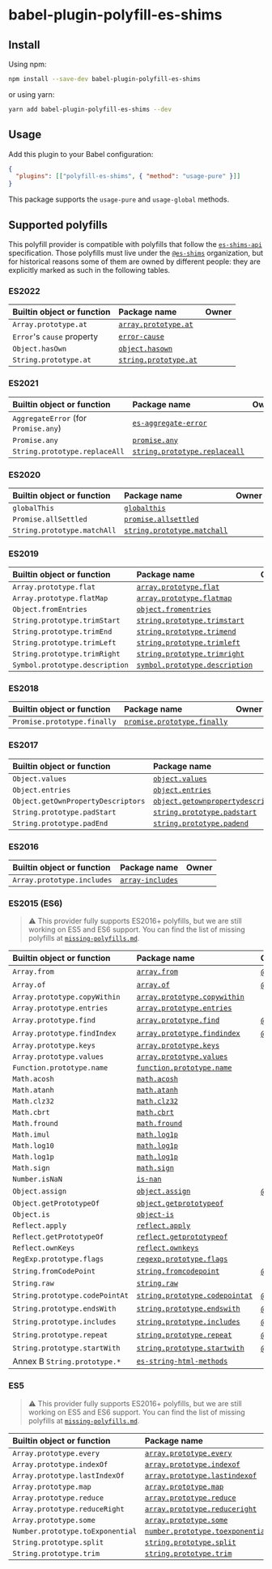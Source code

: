 # babel-plugin-polyfill-es-shims

## Install

Using npm:

```sh
npm install --save-dev babel-plugin-polyfill-es-shims
```

or using yarn:

```sh
yarn add babel-plugin-polyfill-es-shims --dev
```

## Usage

Add this plugin to your Babel configuration:

```json
{
  "plugins": [["polyfill-es-shims", { "method": "usage-pure" }]]
}
```

This package supports the `usage-pure` and `usage-global` methods.

## Supported polyfills

This polyfill provider is compatible with polyfills that follow the [`es-shims-api`](https://github.com/es-shims/es-shim-api) specification. Those polyfills must live under the [`@es-shims`](https://github.com/es-shims) organization, but for historical reasons some of them are owned by different people: they are explicitly marked as such in the following tables.

### ES2022

| Builtin object or function | Package name                                                                 | Owner |
| :------------------------- | :--------------------------------------------------------------------------- | :---- |
| `Array.prototype.at`     | [`array.prototype.at`](https://github.com/es-shims/Array.prototype.at)   |
| `Error`'s `cause` property | [`error-cause`](https://github.com/es-shims/error-cause)               |
| `Object.hasOwn`          | [`object.hasown`](https://github.com/es-shims/object.hasown)             |
| `String.prototype.at`    | [`string.prototype.at`](https://github.com/es-shims/String.prototype.at) |

### ES2021

| Builtin object or function           | Package name                                                                             | Owner |
| :----------------------------------- | :--------------------------------------------------------------------------------------- | :---- |
| `AggregateError` (for `Promise.any`) | [`es-aggregate-error`](https://github.com/es-shims/AggregateError)                       |
| `Promise.any`                        | [`promise.any`](https://github.com/es-shims/Promise.any)                                 |
| `String.prototype.replaceAll`        | [`string.prototype.replaceall`](https://github.com/es-shims/String.prototype.replaceAll) |

### ES2020

| Builtin object or function  | Package name                                                                       | Owner |
| :-------------------------- | :--------------------------------------------------------------------------------- | :---- |
| `globalThis`                | [`globalthis`](https://github.com/es-shims/globalThis)                             |
| `Promise.allSettled`        | [`promise.allsettled`](https://github.com/es-shims/Promise.allSettled)             |
| `String.prototype.matchAll` | [`string.prototype.matchall`](https://github.com/ljharb/String.prototype.matchAll) |               |

### ES2019

| Builtin object or function     | Package name                                                                               | Owner |
| :----------------------------- | :----------------------------------------------------------------------------------------- | :---- |
| `Array.prototype.flat`         | [`array.prototype.flat`](https://github.com/es-shims/Array.prototype.flat)                 |
| `Array.prototype.flatMap`      | [`array.prototype.flatmap`](https://github.com/es-shims/Array.prototype.flatMap)           |
| `Object.fromEntries`           | [`object.fromentries`](https://github.com/es-shims/Object.fromEntries)                     |
| `String.prototype.trimStart`   | [`string.prototype.trimstart`](https://github.com/es-shims/String.prototype.trimStart)     |
| `String.prototype.trimEnd`     | [`string.prototype.trimend`](https://github.com/es-shims/String.prototype.trimEnd)         |
| `String.prototype.trimLeft`    | [`string.prototype.trimleft`](https://github.com/es-shims/String.prototype.trimLeft)       |
| `String.prototype.trimRight`   | [`string.prototype.trimright`](https://github.com/es-shims/String.prototype.trimRight)     |
| `Symbol.prototype.description` | [`symbol.prototype.description`](https://github.com/es-shims/Symbol.prototype.description) |

### ES2018

| Builtin object or function  | Package name                                                                         | Owner |
| :-------------------------- | :----------------------------------------------------------------------------------- | :---- |
| `Promise.prototype.finally` | [`promise.prototype.finally`](https://github.com/es-shims/Promise.prototype.finally) |

### ES2017

| Builtin object or function         | Package name                                                                                       | Owner |
| :--------------------------------- | :------------------------------------------------------------------------------------------------- | :---- |
| `Object.values`                    | [`object.values`](https://github.com/es-shims/Object.values)                                       |
| `Object.entries`                   | [`object.entries`](https://github.com/es-shims/Object.entries)                                     |
| `Object.getOwnPropertyDescriptors` | [`object.getownpropertydescriptors`](https://github.com/es-shims/object.getownpropertydescriptors) |
| `String.prototype.padStart`        | [`string.prototype.padstart`](https://github.com/es-shims/String.prototype.padStart)               |
| `String.prototype.padEnd`          | [`string.prototype.padend`](https://github.com/es-shims/String.prototype.padEnd)                   |

### ES2016

| Builtin object or function | Package name                                                   | Owner |
| :------------------------- | :------------------------------------------------------------- | :---- |
| `Array.prototype.includes` | [`array-includes`](https://github.com/es-shims/array-includes) |

### ES2015 (ES6)

> ⚠️ This provider fully supports ES2016+ polyfills, but we are still working on ES5 and ES6 support. You can find the list of missing polyfills at [`missing-polyfills.md`](./missing-polyfills.md).

| Builtin object or function     | Package name                                                                                    | Owner                                              |
| :----------------------------- | :---------------------------------------------------------------------------------------------- | :------------------------------------------------- |
| `Array.from`                   | [`array.from`](https://github.com/mathiasbynens/Array.from)                                     | [@mathiasbynens](https://github.com/mathiasbynens) |
| `Array.of`                     | [`array.of`](https://github.com/mathiasbynens/Array.of)                                         | [@mathiasbynens](https://github.com/mathiasbynens) |
| `Array.prototype.copyWithin`   | [`array.prototype.copywithin`](https://github.com/es-shims/Array.prototype.copyWithin)          |
| `Array.prototype.entries`      | [`array.prototype.entries`](https://github.com/es-shims/Array.prototype.entries)                |
| `Array.prototype.find`         | [`array.prototype.find`](https://github.com/paulmillr/Array.prototype.find)                     | [@paulmillr](https://github.com/paulmillr)         |
| `Array.prototype.findIndex`    | [`array.prototype.findindex`](https://github.com/paulmillr/Array.prototype.findIndex)           | [@paulmillr](https://github.com/paulmillr)         |
| `Array.prototype.keys`         | [`array.prototype.keys`](https://github.com/es-shims/Array.prototype.keys)                      |
| `Array.prototype.values`       | [`array.prototype.values`](https://github.com/es-shims/Array.prototype.values)                  |
| `Function.prototype.name`      | [`function.prototype.name`](https://github.com/es-shims/Function.prototype.name)                |
| `Math.acosh`                   | [`math.acosh`](https://github.com/es-shims/Math.acosh)                                          |
| `Math.atanh`                   | [`math.atanh`](https://github.com/es-shims/Math.atanh)                                          |
| `Math.clz32`                   | [`math.clz32`](https://github.com/es-shims/Math.clz32)                                          |
| `Math.cbrt`                    | [`math.cbrt`](https://github.com/es-shims/Math.cbrt)                                            |
| `Math.fround`                  | [`math.fround`](https://github.com/es-shims/Math.fround)                                        |
| `Math.imul`                    | [`math.log1p`](https://github.com/es-shims/Math.imul)                                           |
| `Math.log10`                   | [`math.log1p`](https://github.com/es-shims/Math.log10)                                          |
| `Math.log1p`                   | [`math.log1p`](https://github.com/es-shims/Math.log1p)                                          |
| `Math.sign`                    | [`math.sign`](https://github.com/es-shims/Math.sign)                                            |
| `Number.isNaN`                 | [`is-nan`](https://github.com/es-shims/is-nan)                                                  |
| `Object.assign`                | [`object.assign`](https://github.com/ljharb/object.assign)                                      | [@ljharb](https://github.com/ljharb)               |
| `Object.getPrototypeOf`        | [`object.getprototypeof`](https://github.com/es-shims/Object.getPrototypeOf)                    |
| `Object.is`                    | [`object-is`](https://github.com/es-shims/object-is)                                            |
| `Reflect.apply`                | [`reflect.apply`](https://github.com/es-shims/Reflect.apply)                                    |
| `Reflect.getPrototypeOf`       | [`reflect.getprototypeof`](https://github.com/es-shims/Reflect.getPrototypeOf)                  |
| `Reflect.ownKeys`              | [`reflect.ownkeys`](https://github.com/es-shims/Reflect.ownKeys)                                |
| `RegExp.prototype.flags`       | [`regexp.prototype.flags`](https://github.com/es-shims/RegExp.prototype.flags)                  |
| `String.fromCodePoint`         | [`string.fromcodepoint`](https://github.com/mathiasbynens/String.fromCodePoint)                 | [@mathiasbynens](https://github.com/mathiasbynens) |
| `String.raw`                   | [`string.raw`](https://github.com/es-shims/String.raw)                                          |
| `String.prototype.codePointAt` | [`string.prototype.codepointat`](https://github.com/mathiasbynens/String.prototype.codePointAt) | [@mathiasbynens](https://github.com/mathiasbynens) |
| `String.prototype.endsWith`    | [`string.prototype.endswith`](https://github.com/mathiasbynens/String.prototype.endsWith)       | [@mathiasbynens](https://github.com/mathiasbynens) |
| `String.prototype.includes`    | [`string.prototype.includes`](https://github.com/mathiasbynens/String.prototype.includes)       | [@mathiasbynens](https://github.com/mathiasbynens) |
| `String.prototype.repeat`      | [`string.prototype.repeat`](https://github.com/mathiasbynens/String.prototype.repeat)           | [@mathiasbynens](https://github.com/mathiasbynens) |
| `String.prototype.startWith`   | [`string.prototype.startwith`](https://github.com/mathiasbynens/String.prototype.startsWith)    | [@mathiasbynens](https://github.com/mathiasbynens) |
| Annex B `String.prototype.*`   | [`es-string-html-methods`](https://github.com/es-shims/es-string-html-methods)                  |

### ES5

> ⚠️ This provider fully supports ES2016+ polyfills, but we are still working on ES5 and ES6 support. You can find the list of missing polyfills at [`missing-polyfills.md`](./missing-polyfills.md).

| Builtin object or function       | Package name                                                                                   | Owner |
| :------------------------------- | :--------------------------------------------------------------------------------------------- | :---- |
| `Array.prototype.every`          | [`array.prototype.every`](https://github.com/es-shims/Array.prototype.every)                   |
| `Array.prototype.indexOf`        | [`array.prototype.indexof`](https://github.com/es-shims/Array.prototype.indexOf)               |
| `Array.prototype.lastIndexOf`    | [`array.prototype.lastindexof`](https://github.com/es-shims/Array.prototype.lastIndexOf)       |
| `Array.prototype.map`            | [`array.prototype.map`](https://github.com/es-shims/Array.prototype.map)                       |
| `Array.prototype.reduce`         | [`array.prototype.reduce`](https://github.com/es-shims/Array.prototype.reduce)                 |
| `Array.prototype.reduceRight`    | [`array.prototype.reduceright`](https://github.com/es-shims/Array.prototype.reduceRight)       |
| `Array.prototype.some`           | [`array.prototype.some`](https://github.com/es-shims/Array.prototype.some)                     |
| `Number.prototype.toExponential` | [`number.prototype.toexponential`](https://github.com/es-shims/Number.prototype.toExponential) |
| `String.prototype.split`         | [`string.prototype.split`](https://github.com/es-shims/String.prototype.split)                 |
| `String.prototype.trim`          | [`string.prototype.trim`](https://github.com/es-shims/String.prototype.trim)    
